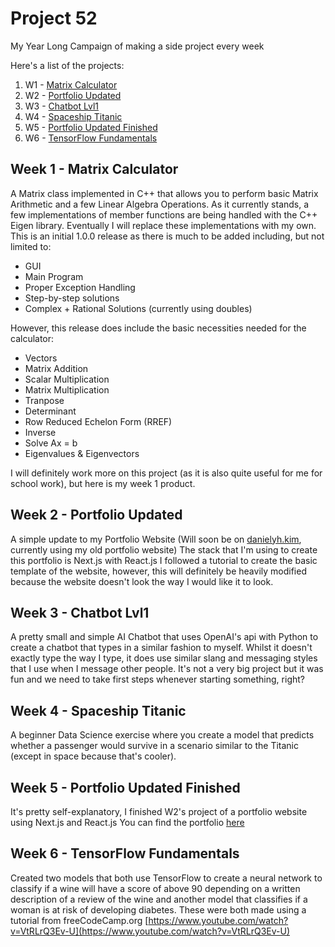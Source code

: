 # Project 52
 My Year Long Campaign of making a side project every week

 Here's a list of the projects:
 1. W1 - [Matrix Calculator](W1-Matrix-Calculator)
 1. W2 - [Portfolio Updated](W2-Portfolio-Updated)
 1. W3 - [Chatbot Lvl1](W3-Chatbot-Lvl1)
 1. W4 - [Spaceship Titanic](W4-Spaceship-Titanic)
 1. W5 - [Portfolio Updated Finished](W5-Portfolio-Updated-Finish)
 1. W6 - [TensorFlow Fundamentals](W6-TensorFlow-Fundamentals)

## Week 1 - Matrix Calculator
A Matrix class implemented in C++ that allows you to perform basic Matrix Arithmetic and a few Linear Algebra Operations.
As it currently stands, a few implementations of member functions are being handled with the C++ Eigen library. Eventually I will replace these implementations
with my own.
This is an initial 1.0.0 release as there is much to be added including, but not limited to:
- GUI
- Main Program
- Proper Exception Handling
- Step-by-step solutions
- Complex + Rational Solutions (currently using doubles)

However, this release does include the basic necessities needed for the calculator:
- Vectors
- Matrix Addition
- Scalar Multiplication
- Matrix Multiplication
- Tranpose
- Determinant
- Row Reduced Echelon Form (RREF)
- Inverse
- Solve Ax = b
- Eigenvalues & Eigenvectors

I will definitely work more on this project (as it is also quite useful for me for school work), but here is my week 1 product.

## Week 2 - Portfolio Updated
A simple update to my Portfolio Website (Will soon be on [danielyh.kim](https://danielyh.kim), currently using my old portfolio website)
The stack that I'm using to create this portfolio is Next.js with React.js
I followed a tutorial to create the basic template of the website, however, this will definitely be heavily modified because the website doesn't look
the way I would like it to look.

## Week 3 - Chatbot Lvl1
A pretty small and simple AI Chatbot that uses OpenAI's api with Python to create a chatbot that types in a similar fashion to myself. 
Whilst it doesn't exactly type the way I type, it does use similar slang and messaging styles that I use when I message other people.
It's not a very big project but it was fun and we need to take first steps whenever starting something, right?

## Week 4 - Spaceship Titanic
A beginner Data Science exercise where you create a model that predicts whether a passenger would survive in a scenario similar to the Titanic (except in space because that's cooler).

## Week 5 - Portfolio Updated Finished
It's pretty self-explanatory, I finished W2's project of a portfolio website using Next.js and React.js
You can find the portfolio [here](https://danielyh.kim)

## Week 6 - TensorFlow Fundamentals
Created two models that both use TensorFlow to create a neural network to classify if a wine will have a score of above 90 depending on a written description of a review of the wine and another model that classifies if a woman is at risk of developing diabetes. These were both made using a tutorial from freeCodeCamp.org [https://www.youtube.com/watch?v=VtRLrQ3Ev-U](https://www.youtube.com/watch?v=VtRLrQ3Ev-U)